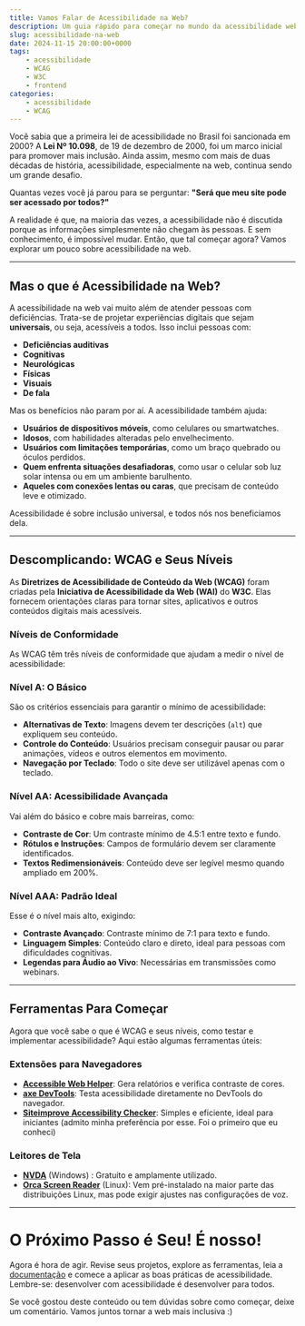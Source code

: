 ```yaml
---
title: Vamos Falar de Acessibilidade na Web?
description: Um guia rápido para começar no mundo da acessibilidade web
slug: acessibilidade-na-web
date: 2024-11-15 20:00:00+0000
tags: 
    - acessibilidade
    - WCAG
    - W3C
    - frontend
categories:
    - acessibilidade
    - WCAG
---
```



Você sabia que a primeira lei de acessibilidade no Brasil foi sancionada em 2000? A **Lei Nº 10.098**, de 19 de dezembro de 2000, foi um marco inicial para promover mais inclusão. Ainda assim, mesmo com mais de duas décadas de história, acessibilidade, especialmente na web, continua sendo um grande desafio.

Quantas vezes você já parou para se perguntar: **"Será que meu site pode ser acessado por todos?"**  

A realidade é que, na maioria das vezes, a acessibilidade não é discutida porque as informações simplesmente não chegam às pessoas. E sem conhecimento, é impossível mudar. Então, que tal começar agora? Vamos explorar um pouco sobre acessibilidade na web.

---

## Mas o que é Acessibilidade na Web?

A acessibilidade na web vai muito além de atender pessoas com deficiências. Trata-se de projetar experiências digitais que sejam **universais**, ou seja, acessíveis a todos. Isso inclui pessoas com:

- **Deficiências auditivas**  
- **Cognitivas**  
- **Neurológicas**  
- **Físicas**  
- **Visuais**  
- **De fala**  

Mas os benefícios não param por aí. A acessibilidade também ajuda:

- **Usuários de dispositivos móveis**, como celulares ou smartwatches.  
- **Idosos**, com habilidades alteradas pelo envelhecimento.  
- **Usuários com limitações temporárias**, como um braço quebrado ou óculos perdidos.  
- **Quem enfrenta situações desafiadoras**, como usar o celular sob luz solar intensa ou em um ambiente barulhento.  
- **Aqueles com conexões lentas ou caras**, que precisam de conteúdo leve e otimizado.  

Acessibilidade é sobre inclusão universal, e todos nós nos beneficiamos dela.

---

## Descomplicando: WCAG e Seus Níveis

As **Diretrizes de Acessibilidade de Conteúdo da Web (WCAG)** foram criadas pela **Iniciativa de Acessibilidade da Web (WAI)** do **W3C**. Elas fornecem orientações claras para tornar sites, aplicativos e outros conteúdos digitais mais acessíveis.  

### Níveis de Conformidade

As WCAG têm três níveis de conformidade que ajudam a medir o nível de acessibilidade:

### **Nível A**: O Básico  
São os critérios essenciais para garantir o mínimo de acessibilidade:  
- **Alternativas de Texto**: Imagens devem ter descrições (`alt`) que expliquem seu conteúdo.  
- **Controle do Conteúdo**: Usuários precisam conseguir pausar ou parar animações, vídeos e outros elementos em movimento.  
- **Navegação por Teclado**: Todo o site deve ser utilizável apenas com o teclado.  

### **Nível AA**: Acessibilidade Avançada  
Vai além do básico e cobre mais barreiras, como:  
- **Contraste de Cor**: Um contraste mínimo de 4.5:1 entre texto e fundo.  
- **Rótulos e Instruções**: Campos de formulário devem ser claramente identificados.  
- **Textos Redimensionáveis**: Conteúdo deve ser legível mesmo quando ampliado em 200%.  

### **Nível AAA**: Padrão Ideal  
Esse é o nível mais alto, exigindo:  
- **Contraste Avançado**: Contraste mínimo de 7:1 para texto e fundo.  
- **Linguagem Simples**: Conteúdo claro e direto, ideal para pessoas com dificuldades cognitivas.  
- **Legendas para Áudio ao Vivo**: Necessárias em transmissões como webinars.  

---

## Ferramentas Para Começar

Agora que você sabe o que é WCAG e seus níveis, como testar e implementar acessibilidade? Aqui estão algumas ferramentas úteis:

### **Extensões para Navegadores**  
- **[Accessible Web Helper](https://chromewebstore.google.com/detail/accessible-web-helper/gdnpkbipbholkoaggmlblpbmgemddbgb)**: Gera relatórios e verifica contraste de cores.  
- **[axe DevTools](https://chromewebstore.google.com/detail/axe-devtools-web-accessib/lhdoppojpmngadmnindnejefpokejbdd)**: Testa acessibilidade diretamente no DevTools do navegador.  
- **[Siteimprove Accessibility Checker](https://chromewebstore.google.com/detail/siteimprove-accessibility/djcglbmbegflehmbfleechkjhmedcopn)**: Simples e eficiente, ideal para iniciantes (admito minha preferência por esse. Foi o primeiro que eu conheci)

### **Leitores de Tela**  
- **[NVDA](https://www.nvaccess.org/download/)** (Windows) : Gratuito e amplamente utilizado.  
- **[Orca Screen Reader](https://help.gnome.org/users/orca/stable/index.html.en)** (Linux): Vem pré-instalado na maior parte das distribuições Linux, mas pode exigir ajustes nas configurações de voz.  

---

# O Próximo Passo é Seu! É nosso!

Agora é hora de agir. Revise seus projetos, explore as ferramentas, leia a [documentação](https://www.w3.org/TR/WCAG21/) e comece a aplicar as boas práticas de acessibilidade. Lembre-se: desenvolver com acessibilidade é desenvolver para todos.  

Se você gostou deste conteúdo ou tem dúvidas sobre como começar, deixe um comentário. Vamos juntos tornar a web mais inclusiva :) 
